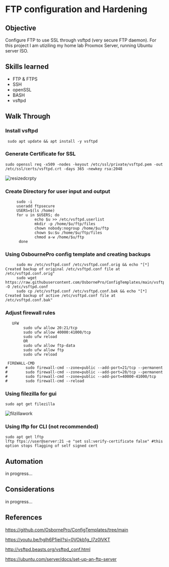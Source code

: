 # FTP configuration and Hardening

## Objective
Configure FTP to use SSL through vsftpd (very secure FTP daemon). For this project I am utiziling my home lab Proxmox Server, running Ubuntu server ISO.

## Skills learned
- FTP & FTPS
- SSH
- openSSL
- BASH
- vsftpd

## Walk Through
### Install vsftpd
```
 sudo apt update && apt install -y vsftpd
```
### Generate Certificate for SSL
```
sudo openssl req -x509 -nodes -keyout /etc/ssl/private/vsftpd.pem -out /etc/ssl/certs/vsftpd.crt -days 365 -newkey rsa:2048
```
![resizedcrpty](https://github.com/user-attachments/assets/b7ebc0b4-af0e-43d0-be94-804a3f213973)


### Create Directory for user input and output
```
     sudo -i
     useradd ftpsecure
     USERS=$(ls /home)
     for u in $USERS; do
             echo $u >> /etc/vsftpd.userlist
             mkdir -p /home/$u/ftp/files
             chown nobody:nogroup /home/$u/ftp
             chown $u:$u /home/$u/ftp/files
             chmod a-w /home/$u/ftp
      done
```
### Using OsbournePro config template and creating backups
```
     sudo mv /etc/vsftpd.conf /etc/vsftpd.conf.orig && echo "[*] Created backup of original /etc/vsftpd.conf file at /etc/vsftpd.conf.orig"
     sudo wget https://raw.githubusercontent.com/OsbornePro/ConfigTemplates/main/vsftpd.conf%20for%20FTP%20over%20SSL -O /etc/vsftpd.conf
     sudo cp /etc/vsftpd.conf /etc/vsftpd.conf.bak && echo "[*] Created backup of active /etc/vsftpd.conf file at /etc/vsftpd.conf.bak"
```
### Adjust firewall rules
```
   UFW
        sudo ufw allow 20:21/tcp
        sudo ufw allow 40000:41000/tcp
        sudo ufw reload
        OR
        sudo ufw allow ftp-data
        sudo ufw allow ftp
        sudo ufw reload
```
```
 FIREWALL-CMD
#        sudo firewall-cmd --zone=public --add-port=21/tcp --permanent
#        sudo firewall-cmd --zone=public --add-port=20/tcp --permanent
#        sudo firewall-cmd --zone=public --add-port=40000-41000/tcp
#        sudo firewall-cmd --reload
```
### Using filezilla for gui 
```
sudo apt get filezilla
```
![filzillawork](https://github.com/user-attachments/assets/a698c043-b4ae-48e7-a030-d9f303141c3e)

### Using lftp for CLI (not recommended)
```
sudo apt get lftp
lftp ftps://user@server:21 -e "set ssl:verify-certificate false" #this option stops flagging of self signed cert
```

## Automation
in progress...

## Considerations
in progress...

## References
https://github.com/OsbornePro/ConfigTemplates/tree/main

https://youtu.be/hglh6P1ieiI?si=0VOkb1g_I7z0lVKT

http://vsftpd.beasts.org/vsftpd_conf.html

https://ubuntu.com/server/docs/set-up-an-ftp-server
